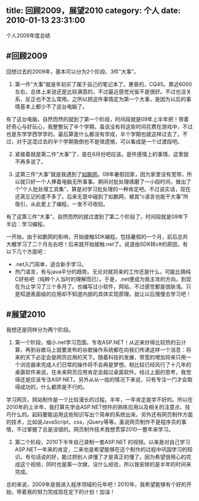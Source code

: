title: 回顾2009，展望2010
category: 个人
date: 2010-01-13 23:31:00
---

个人2009年度总结

<!-- more -->

#回顾2009
-------------------------

回想过去的2009年，基本可以分为2个阶段、3件”大事”。  

1. 第一件”大事”就是年初买了属于自己的笔记本了。惠普的，CQ45。靠近6000左右，总体上来说还是比较满意的，不过最近感觉光驱不是很好。不过也没关系，反正也不怎么常用。之所以把这件事情定为第一个大事，是因为以后的事情基本上都少不了这台电脑了。  

  有了这台电脑，自然而然的就到了第一个阶段，时间段就是09年上半年把！带着好奇心与好玩心，我整整玩了半个学期，虽说没有将这些时间花费在游戏中，不过也是东学学西学学的。最后算是什么都没有学成，半个学期也就这样过去了。不过，对于这混过去的半个学期我倒也不是很遗憾，可以看成是一个过渡段吧。  

2. 紧接着就是第二件”大事”了，是在6月份吧应该。是件感情上的事情，这里就不再多说了。  

3. 这第三件“大事”就是我遇到了[如鹏网](www.rupeng.com)。09年暑假回家，因为家里没有宽带，所以就只好一个人捧着电脑无所事事。期间对批处理琢磨了一小段时间，做出了个“个人批处理工具集”，算是对学习批处理的一种肯定吧。不过说实话，现在还真忘记的差不多了。后来无意中碰到了如鹏网，被其“c语言也能干大事”所吸引，从此爱上了编程，一发不可收拾。  

有了这第三件“大事”，自然而然的就过渡到了第二个阶段了。时间段就是09年下半边：学习编程。  

一开始，由于如鹏网的影响，开始接触SDK编程。包括暑假的一个月，前后总共大概学习了二个月左右吧！后来就开始接触.net了。说道由SDK转c#的原因，有以下几个方面吧：  
* .net入门简单，适合新手学习。
* 热门语言，有与java平分的趋势。无论对就将来的工作还是什么，可能比搞纯C好些吧（纯粹个人当时的理解而已）。于是，.net便成为我主攻的方向。到现在为止学习了三个多月了。也编写过小软件，网站，不过感觉都是很肤浅。只是知道表面级的应用却不知道内部的具体实现原理。就让以后慢慢去学习吧！  

#展望2010
--------------------------

我想还是同样分为两个阶段。  

1. 第一个阶段，缩小.net学习范围，专攻ASP.NET！从近来炒得比较热的云计算，再到谷歌马上就要发布的谷歌操作系统都在向我们传递这样一个消息：将来的天下必定会是网页应用的天下。随着科技的发展，带宽的增加将来只用一个浏览器来完成人们日常的操作将不会再是梦想。相比较已经风行了十几年的桌面软件来说，在未来网页应用肯定会超过桌面软件。经过上面的思考，我觉得还是应该专注ASP.NET。另外从从一般的情况下来说，只有专注一门才会取得成功的，什么都弄是不行的。  

  学习网页，网站制作是一个比较漫长的过程。半年，一年肯定是学不好的。所以在2010年的上半年，我打算先学会ASP.NET控件的熟练应用以及相关的注意点、技巧什么的。起码要能运用这些知识写出个简单的系统出来。另外还有网页制作方面的技术，比如说JavaScript，css，jQuery等等。虽说网页制作不是程序员的事情，不过掌握了总是没错的。网页制作技术我想贯穿2010一整年来学习。  

2. 第二个阶段，2010下半年自己录制一套ASP.NET 的视频。以来是对自己学习ASP.NET一年来的肯定，二来也是希望能够在这个制作的过程中巩固学习的知识。有句话说的好，能过把别人讲懂了才是真正的懂了。因为希望很用心的完成这个视频，同时也是第一次做，没什么经验，所以我安排的是半年的时间来完成。  

总的来说，2009年是我进入程序领域的元年吧！2010年，我希望能够有个好的开始，带着我的努力完成现在定下的计划！加油！
 
